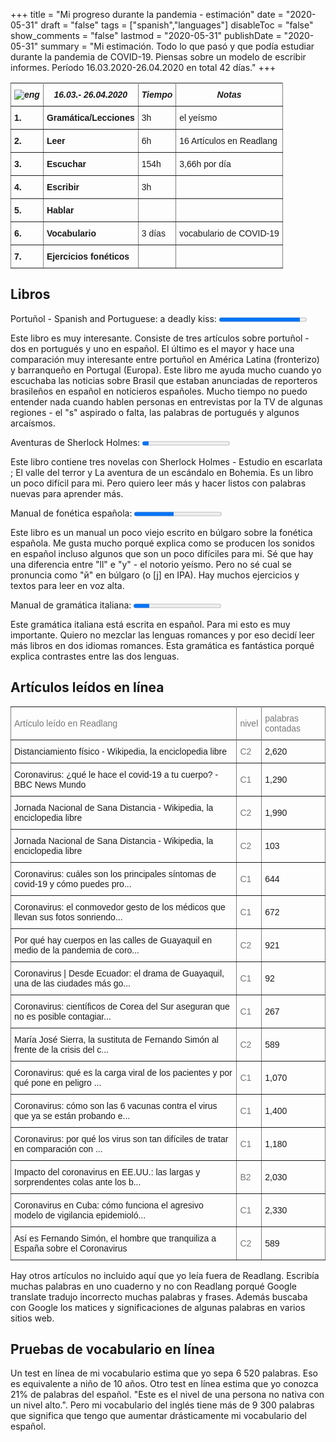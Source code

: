 +++
title = "Mi progreso durante la pandemia - estimación"
date = "2020-05-31"
draft = "false"
tags = ["spanish","languages"]
disableToc = "false"
show_comments = "false"
lastmod = "2020-05-31"
publishDate = "2020-05-31"
summary = "Mi estimación. Todo lo que pasó y que podía estudiar durante la pandemia de COVID-19. Piensas sobre un modelo de escribir informes. Período 16.03.2020-26.04.2020 en total 42 días."
+++


<style type="text/css">
.tg  {border-collapse:collapse;border-spacing:0;}
.tg td{font-family:Arial, sans-serif;font-size:14px;padding:10px 5px;border-style:solid;border-width:1px;overflow:hidden;word-break:normal;}
.tg th{font-family:Arial, sans-serif;font-size:14px;font-weight:normal;padding:10px 5px;border-style:solid;border-width:1px;overflow:hidden;word-break:normal;}
.tg .tg-4erg{font-weight:bold;font-style:italic;border-color:inherit;text-align:center;vertical-align:top}
.tg .tg-rvyq{font-weight:bold;font-style:italic;border-color:inherit;text-align:center;vertical-align:top}
.tg .tg-7btt{font-weight:bold;border-color:inherit;text-align:left;vertical-align:top}
.tg .tg-fymr{font-weight:bold;border-color:inherit;text-align:left;vertical-align:top}
.tg .tg-0pky{border-color:inherit;text-align:left;vertical-align:top}
</style>
<table class="tg">
  <tr>
    <th class="tg-rvyq"><img src="/flags/spain32.png" alt="eng"></th>
    <th class="tg-4erg">16.03.- 26.04.2020</th>
    <th class="tg-4erg">Tiempo</th>
      <th class="tg-4erg">Notas</th>
  </tr>
  <tr>
    <td class="tg-7btt">1.</td>
    <td class="tg-fymr">Gramática/Lecciones</td>
    <td class="tg-0pky">3h</td>
    <td class="tg-0pky">el yeísmo</td>
  </tr>
  <tr>
    <td class="tg-7btt">2.</td>
    <td class="tg-fymr">Leer</td>
    <td class="tg-0pky">6h</td>
    <td class="tg-0pky">16 Artículos en Readlang</td>
  </tr>
  <tr>
    <td class="tg-7btt">3.</td>
    <td class="tg-fymr">Escuchar</td>
    <td class="tg-0pky">154h</td>
    <td class="tg-0pky">3,66h por día</td>
  </tr>
  <tr>
    <td class="tg-fymr">4.</td>
    <td class="tg-fymr">Escribir</td>
    <td class="tg-0pky">3h</td>
    <td class="tg-0pky"></td>
  </tr>
  <tr>
    <td class="tg-fymr">5.</td>
    <td class="tg-fymr">Hablar</td>
    <td class="tg-0pky"></td>
    <td class="tg-0pky"></td>
  </tr>
  <tr>
    <td class="tg-fymr">6.</td>
    <td class="tg-fymr">Vocabulario</td>
    <td class="tg-0pky">3 días</td>
    <td class="tg-0pky">vocabulario de COVID-19</td>
  </tr>
  <tr>
    <td class="tg-fymr">7.</td>
    <td class="tg-fymr">Ejercicios fonéticos</td>
    <td class="tg-0pky"></td>
    <td class="tg-0pky"></td>
  </tr>
</table>

## Libros

<label for="libro">Portuñol - Spanish and Portuguese: a deadly kiss:</label>
<progress id="spanish-progress" value="140" max="151"> 100% </progress>
<br>

Este libro es muy interesante. Consiste de tres artículos sobre portuñol - dos en portugués y uno en español. El último es el mayor y hace una comparación muy interesante entre portuñol en América Latina (fronterizo) y  barranqueño en Portugal (Europa). Este libro me ayuda mucho cuando yo escuchaba las noticias sobre Brasil que estaban anunciadas de reporteros brasileños en español en noticieros españoles. Mucho tiempo no puedo entender nada cuando hablen personas en entrevistas por la TV de algunas regiones - el "s" aspirado o falta, las palabras de portugués y algunos arcaísmos.

<label for="libro">Aventuras de Sherlock Holmes:</label>
<progress id="spanish-progress" value="24" max="332"> 100% </progress>
<br>

Este libro contiene tres novelas con Sherlock Holmes - Estudio en escarlata ; El valle del terror y La aventura de un escándalo en Bohemia. Es un libro un poco difícil para mi. Pero quiero leer más y hacer listos con palabras nuevas para aprender más.

<label for="libro">Manual de fonética española:</label>
<progress id="spanish-progress" value="70" max="155"> 100% </progress>
<br>

Este libro es un manual un poco viejo escrito en búlgaro sobre la fonética española. Me gusta mucho porqué explica como se producen los sonidos en español incluso algunos que son un poco difíciles para mi. Sé que hay una diferencia entre "ll" e "y" - el notorio yeísmo. Pero no sé cual se pronuncia como "й" en búlgaro (o [j] en IPA). Hay muchos ejercicios y textos para leer en voz alta.

<label for="libro">Manual de gramática italiana:</label>
<progress id="spanish-progress" value="54" max="291"> 100% </progress>
<br>

Este gramática italiana está escrita en español. Para mi esto es muy importante. Quiero no mezclar las lenguas romances y por eso decidí leer más libros en dos idiomas romances. Esta gramática es fantástica porqué explica contrastes entre las dos lenguas.


## Artículos leídos en línea

<style type="text/css">
.tg  {border-collapse:collapse;border-spacing:0;}
.tg td{border-color:black;border-style:solid;border-width:1px;font-family:Arial, sans-serif;font-size:14px;
  overflow:hidden;padding:10px 5px;word-break:normal;}
.tg th{border-color:black;border-style:solid;border-width:1px;font-family:Arial, sans-serif;font-size:14px;
  font-weight:normal;overflow:hidden;padding:10px 5px;word-break:normal;}
.tg .tg-0ys1{background-color:inherit;border-color:inherit;text-align:left;vertical-align:middle}
.tg .tg-jxgv{background-color:inherit;border-color:inherit;text-align:left;vertical-align:top}
.tg .tg-mfxq{background-color:inherit;border-color:inherit;color:#00E;text-align:left;text-decoration:underline;vertical-align:top}
.tg .tg-h09u{background-color:inherit;border-color:inherit;color:#777;text-align:left;vertical-align:middle}
@media screen and (max-width: 767px) {.tg {width: auto !important;}.tg col {width: auto !important;}.tg-wrap {overflow-x: auto;-webkit-overflow-scrolling: touch;}}</style>
<div class="tg-wrap"><table class="tg">
<tbody>
<tr>
  <td class="tg-h09u">Artículo leído en Readlang<br></td>
  <td class="tg-h09u">nivel</td>
  <td class="tg-h09u">palabras contadas</td>
</tr>
<tr>
  <tr>
    <td class="tg-0ys1">Distanciamiento físico - Wikipedia, la enciclopedia libre<br></td>
    <td class="tg-h09u"><span style="color:#777">C2</td>
    <td class="tg-0ys1">2,620</td>
  </tr>
  <tr>
    <td class="tg-0ys1">Coronavirus: ¿qué le hace el covid-19 a tu cuerpo? - BBC News Mundo</a><br></td>
    <td class="tg-h09u"><span style="color:#777">C1</span></td>
    <td class="tg-0ys1">1,290</td>
  </tr>
  <tr>
    <td class="tg-0ys1">Jornada Nacional de Sana Distancia - Wikipedia, la enciclopedia libre</a><br></td>
    <td class="tg-h09u"><span style="color:#777">C2</span></td>
    <td class="tg-0ys1">1,990</td>
  </tr>
  <tr>
    <td class="tg-0ys1">Jornada Nacional de Sana Distancia - Wikipedia, la enciclopedia libre</a><br></td>
    <td class="tg-h09u"><span style="color:#777">C2</span></td>
    <td class="tg-0ys1">103</td>
  </tr>
  <tr>
    <td class="tg-0ys1">Coronavirus: cuáles son los principales síntomas de covid-19 y cómo puedes pro...</a><br></td>
    <td class="tg-h09u"><span style="color:#777">C1</span></td>
    <td class="tg-0ys1">644</td>
  </tr>
  <tr>
    <td class="tg-0ys1">Coronavirus: el conmovedor gesto de los médicos que llevan sus fotos sonriendo...</a><br></td>
    <td class="tg-h09u"><span style="color:#777">C1</span></td>
    <td class="tg-0ys1">672</td>
  </tr>
  <tr>
    <td class="tg-0ys1">Por qué hay cuerpos en las calles de Guayaquil en medio de la pandemia de coro...</a><br></td>
    <td class="tg-h09u"><span style="color:#777">C2</span></td>
    <td class="tg-0ys1">921</td>
  </tr>
  <tr>
    <td class="tg-0ys1">Coronavirus | Desde Ecuador: el drama de Guayaquil, una de las ciudades más go...</a><br></td>
    <td class="tg-h09u"><span style="color:#777">C1</span></td>
    <td class="tg-0ys1">92</td>
  </tr>
  <tr>
    <td class="tg-0ys1">Coronavirus: científicos de Corea del Sur aseguran que no es posible contagiar...</a><br></td>
    <td class="tg-h09u"><span style="color:#777">C1</span></td>
    <td class="tg-0ys1">267</td>
  </tr>
  <tr>
    <td class="tg-0ys1">María José Sierra, la sustituta de Fernando Simón al frente de la crisis del c...</a><br></td>
    <td class="tg-h09u"><span style="color:#777">C2</span></td>
    <td class="tg-0ys1">589</td>
  </tr>
  <tr>
    <td class="tg-0ys1">Coronavirus: qué es la carga viral de los pacientes y por qué pone en peligro ...</a><br></td>
    <td class="tg-h09u"><span style="color:#777">C1</span></td>
    <td class="tg-0ys1">1,070</td>
  </tr>
  <tr>
    <td class="tg-0ys1">Coronavirus: cómo son las 6 vacunas contra el virus que ya se están probando e...</a><br></td>
    <td class="tg-h09u"><span style="color:#777">C1</span></td>
    <td class="tg-0ys1">1,400</td>
  </tr>
  <tr>
    <td class="tg-0ys1">Coronavirus: por qué los virus son tan difíciles de tratar en comparación con ...</a><br></td>
    <td class="tg-h09u"><span style="color:#777">C1</span></td>
    <td class="tg-0ys1">1,180</td>
  </tr>
  <tr>
    <td class="tg-0ys1">Impacto del coronavirus en EE.UU.: las largas y sorprendentes colas ante los b...</a><br></td>
    <td class="tg-h09u"><span style="color:#777">B2</span></td>
    <td class="tg-0ys1">2,030</td>
  </tr>
  <tr>
    <td class="tg-0ys1">Coronavirus en Cuba: cómo funciona el agresivo modelo de vigilancia epidemioló...</a><br></td>
    <td class="tg-h09u"><span style="color:#777">C1</span></td>
    <td class="tg-0ys1">2,330</td>
  </tr>
  <tr>
    <td class="tg-0ys1">Así es Fernando Simón, el hombre que tranquiliza a España sobre el Coronavirus</a><br></td>
    <td class="tg-h09u"><span style="color:#777">C2</span></td>
    <td class="tg-0ys1">589</td>
  </tr>
</tbody>
</table></div>

Hay otros artículos no incluido aquí que yo leía fuera de Readlang. Escribía muchas palabras en uno cuaderno y no con Readlang porqué Google translate tradujo incorrecto muchas palabras y frases. Además buscaba con Google los matices y significaciones de algunas palabras en varios sitios web.

## Pruebas de vocabulario en línea

 Un test en línea de mi vocabulario estima que yo sepa 6 520 palabras. Eso es equivalente a niño de 10 años. Otro test en línea estima que yo conozca 21% de palabras del español. "Este es el nivel de una persona no nativa con un nivel alto.". Pero mi vocabulario del inglés tiene más de 9 300 palabras que significa que tengo que aumentar drásticamente mi vocabulario del español.
